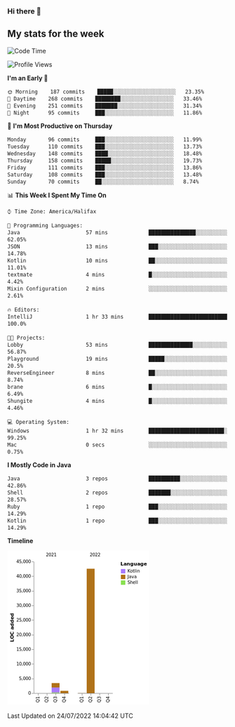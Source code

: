### Hi there 👋

## My stats for the week
<!--START_SECTION:waka-->
![Code Time](http://img.shields.io/badge/Code%20Time-324%20hrs%2039%20mins-blue)

![Profile Views](http://img.shields.io/badge/Profile%20Views-0-blue)

**I'm an Early 🐤** 

```text
🌞 Morning    187 commits    █████░░░░░░░░░░░░░░░░░░░░   23.35% 
🌆 Daytime    268 commits    ████████░░░░░░░░░░░░░░░░░   33.46% 
🌃 Evening    251 commits    ███████░░░░░░░░░░░░░░░░░░   31.34% 
🌙 Night      95 commits     ███░░░░░░░░░░░░░░░░░░░░░░   11.86%

```
📅 **I'm Most Productive on Thursday** 

```text
Monday       96 commits     ███░░░░░░░░░░░░░░░░░░░░░░   11.99% 
Tuesday      110 commits    ███░░░░░░░░░░░░░░░░░░░░░░   13.73% 
Wednesday    148 commits    ████░░░░░░░░░░░░░░░░░░░░░   18.48% 
Thursday     158 commits    █████░░░░░░░░░░░░░░░░░░░░   19.73% 
Friday       111 commits    ███░░░░░░░░░░░░░░░░░░░░░░   13.86% 
Saturday     108 commits    ███░░░░░░░░░░░░░░░░░░░░░░   13.48% 
Sunday       70 commits     ██░░░░░░░░░░░░░░░░░░░░░░░   8.74%

```


📊 **This Week I Spent My Time On** 

```text
⌚︎ Time Zone: America/Halifax

💬 Programming Languages: 
Java                     57 mins             ███████████████░░░░░░░░░░   62.05% 
JSON                     13 mins             ███░░░░░░░░░░░░░░░░░░░░░░   14.78% 
Kotlin                   10 mins             ██░░░░░░░░░░░░░░░░░░░░░░░   11.01% 
textmate                 4 mins              █░░░░░░░░░░░░░░░░░░░░░░░░   4.42% 
Mixin Configuration      2 mins              ░░░░░░░░░░░░░░░░░░░░░░░░░   2.61%

🔥 Editors: 
IntelliJ                 1 hr 33 mins        █████████████████████████   100.0%

🐱‍💻 Projects: 
Lobby                    53 mins             ██████████████░░░░░░░░░░░   56.87% 
Playground               19 mins             █████░░░░░░░░░░░░░░░░░░░░   20.5% 
ReverseEngineer          8 mins              ██░░░░░░░░░░░░░░░░░░░░░░░   8.74% 
brane                    6 mins              █░░░░░░░░░░░░░░░░░░░░░░░░   6.49% 
Shungite                 4 mins              █░░░░░░░░░░░░░░░░░░░░░░░░   4.46%

💻 Operating System: 
Windows                  1 hr 32 mins        ████████████████████████░   99.25% 
Mac                      0 secs              ░░░░░░░░░░░░░░░░░░░░░░░░░   0.75%

```

**I Mostly Code in Java** 

```text
Java                     3 repos             ██████████░░░░░░░░░░░░░░░   42.86% 
Shell                    2 repos             ███████░░░░░░░░░░░░░░░░░░   28.57% 
Ruby                     1 repo              ███░░░░░░░░░░░░░░░░░░░░░░   14.29% 
Kotlin                   1 repo              ███░░░░░░░░░░░░░░░░░░░░░░   14.29%

```


**Timeline**

![Chart not found](https://raw.githubusercontent.com/lyndseyy/lyndseyy/main/charts/bar_graph.png) 


 Last Updated on 24/07/2022 14:04:42 UTC
<!--END_SECTION:waka-->